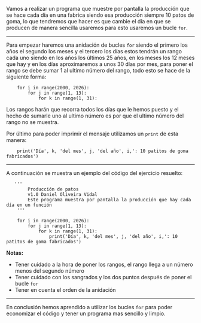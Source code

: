 Vamos a realizar un programa que muestre por pantalla la producción que se hace cada día en una fabrica siendo esa producción siempre 10 patos de goma, lo que tendremos que hacer es que cambie el día en que se producen de manera sencilla usaremos para esto usaremos un bucle `for`. 

---

Para empezar haremos una anidación de bucles `for` siendo el primero los años el segundo los meses y el tercero los días estos tendrán un rango cada uno siendo en los años los últimos 25 años, en los meses los 12 meses que hay y en los días aproximaremos a unos 30 días por mes, para poner el rango se debe sumar 1 al ultimo número del rango, todo esto se hace de la siguiente forma:

```
    for i in range(2000, 2026):
        for j in range(1, 13):
            for k in range(1, 31):
```

Los rangos harán que recorra todos los días que le hemos puesto y el hecho de sumarle uno al ultimo número es por que el ultimo número del rango no se muestra.

Por último para poder imprimir el mensaje utilizamos un `print` de esta manera:

```
    print('Día', k, 'del mes', j, 'del año', i,': 10 patitos de goma fabricados')
```

---

A continuación se muestra un ejemplo del código del ejercicio resuelto:

```
   '''
        Producción de patos
        v1.0 Daniel Oliveira Vidal
        Este programa muestra por pantalla la producción que hay cada día en un función
    '''

    for i in range(2000, 2026):
        for j in range(1, 13):
            for k in range(1, 31):
                print('Día', k, 'del mes', j, 'del año', i,': 10 patitos de goma fabricados') 
```

**Notas:**
- Tener cuidado a la hora de poner los rangos, el rango llega a un número menos del segundo número
- Tener cuidado con los sangrados y los dos puntos después de poner el bucle `for`
- Tener en cuenta el orden de la anidación

---

En conclusión hemos aprendido a utilizar los bucles `for` para poder economizar el código y tener un programa mas sencillo y limpio.
